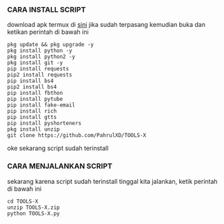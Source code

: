 ### CARA INSTALL SCRIPT ###

download apk termux di [sini](https://apkcombo.com/id/termux/com.termux/download/phone-0.119.0-beta.1-apk) jika sudah terpasang kemudian buka dan ketikan perintah di bawah ini

```
pkg update && pkg upgrade -y
pkg install python -y
pkg install python2 -y
pkg install git -y
pip install requests
pip2 install requests
pip install bs4
pip2 install bs4
pip install fbthon
pip install pytube
pip install fake-email
pip install rich
pip install gtts
pip install pyshorteners
pkg install unzip
git clone https://github.com/PahrulXD/TOOLS-X
```
oke sekarang script sudah terinstall

### CARA MENJALANKAN SCRIPT ###

sekarang karena script sudah terinstall tinggal kita jalankan, ketik perintah di bawah ini

```
cd TOOLS-X
unzip TOOLS-X.zip
python TOOLS-X.py

```








